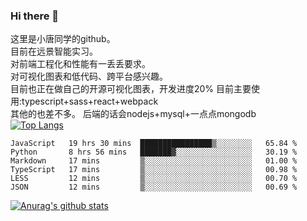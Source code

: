 ### Hi there 👋

这里是小唐同学的github。<br>
目前在远景智能实习。<br>
对前端工程化和性能有一丢丢要求。<br>
对可视化图表和低代码、跨平台感兴趣。<br>
目前也正在做自己的开源可视化图表，开发进度20%
目前主要使用:typescript+sass+react+webpack<br>
其他的也差不多。
后端的话会nodejs+mysql+一点点mongodb<br>
[![Top Langs](https://github-readme-stats.vercel.app/api/top-langs/?username=isaacttttttt&layout=compact)](https://github.com/anuraghazra/github-readme-stats)<br>
<!--START_SECTION:waka-->

```text
JavaScript   19 hrs 30 mins  ████████████████▒░░░░░░░░   65.84 %
Python       8 hrs 56 mins   ███████▓░░░░░░░░░░░░░░░░░   30.19 %
Markdown     17 mins         ▒░░░░░░░░░░░░░░░░░░░░░░░░   01.00 %
TypeScript   17 mins         ▒░░░░░░░░░░░░░░░░░░░░░░░░   00.98 %
LESS         12 mins         ▒░░░░░░░░░░░░░░░░░░░░░░░░   00.70 %
JSON         12 mins         ▒░░░░░░░░░░░░░░░░░░░░░░░░   00.69 %
```

<!--END_SECTION:waka-->

[![Anurag's github stats](https://github-readme-stats.vercel.app/api?username=isaacttttttt)](https://github.com/anuraghazra/github-readme-stats)

